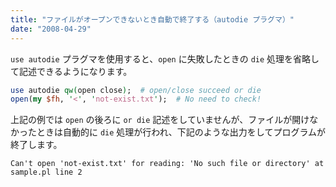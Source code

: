 ```yaml
---
title: "ファイルがオープンできないとき自動で終了する（autodie プラグマ）"
date: "2008-04-29"
---
```


`use autodie` プラグマを使用すると、`open` に失敗したときの `die` 処理を省略して記述できるようになります。

~~~ perl
use autodie qw(open close);  # open/close succeed or die
open(my $fh, '<', 'not-exist.txt');  # No need to check!
~~~

上記の例では `open` の後ろに `or die` 記述をしていませんが、ファイルが開けなかったときは自動的に `die` 処理が行われ、下記のような出力をしてプログラムが終了します。

~~~
Can't open 'not-exist.txt' for reading: 'No such file or directory' at sample.pl line 2
~~~

